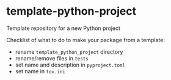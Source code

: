 # template-python-project

Template repository for a new Python project

Checklist of what to do to make your package from a template:

* rename `template_python_project` directory
* rename/remove files in `tests`
* set name and description in `pyproject.toml`
* set name in `tox.ini`
